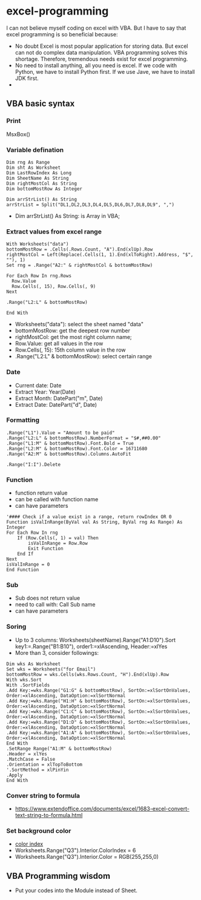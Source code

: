 # excel-programming
I can not believe myself coding on excel with VBA. But I have to say that excel programming is so beneficial because:
- No doubt Excel is most popular application for storing data. But excel can not do complex data manipulation. VBA programming solves this shortage.  Therefore, tremendous needs exist for excel programming.
- No need to install anything, all you need is excel. If we code with Python, we have to install Python first. If we use Jave, we have to install JDK first. 
- 

## VBA basic syntax
### Print
MsxBox()
### Variable defination
```
Dim rng As Range
Dim sht As Worksheet
Dim LastRowIndex As Long
Dim SheetName As String
Dim rightMostCol As String
Dim bottomMostRow As Integer

Dim arrStrList() As String
arrStrList = Split("DL1,DL2,DL3,DL4,DL5,DL6,DL7,DL8,DL9", ",")
```
- Dim arrStrList() As String: is Array in VBA;

### Extract values from excel range
```
With Worksheets("data")
bottomMostRow = .Cells(.Rows.Count, "A").End(xlUp).Row
rightMostCol = Left(Replace(.Cells(1, 1).End(xlToRight).Address, "$", ""), 1)
Set rng = .Range("A2:" & rightMostCol & bottomMostRow)

For Each Row In rng.Rows
  Row.Value
  Row.Cells(, 15), Row.Cells(, 9)
Next

.Range("L2:L" & bottomMostRow)

End With
```
- Worksheets("data"): select the sheet named "data"
- bottomMostRow: get the deepest row number
- rightMostCol: get the most right column name;
- Row.Value: get all values in the row
- Row.Cells(, 15): 15th column value in the row
- .Range("L2:L" & bottomMostRow): select certain range
### Date
- Current date:  Date
- Extract Year:  Year(Date)
- Extract Month: DatePart("m", Date)
- Extract Date: DatePart("d", Date)

### Formatting
```
.Range("L1").Value = "Amount to be paid"
.Range("L2:L" & bottomMostRow).NumberFormat = "$#,##0.00"
.Range("L1:M" & bottomMostRow).Font.Bold = True
.Range("L2:M" & bottomMostRow).Font.Color = 16711680
.Range("A2:M" & bottomMostRow).Columns.AutoFit

.Range("I:I").Delete
```
### Function
- function return value
- can be called with function name
- can have parameters 
```
'#### Check if a value exist in a range, return rowIndex OR 0
Function isValInRange(ByVal val As String, ByVal rng As Range) As Integer
For Each Row In rng
    If (Row.Cells(, 1) = val) Then
        isValInRange = Row.Row
        Exit Function
    End If
Next
isValInRange = 0
End Function
```
### Sub
- Sub does not return value
- need to call with: Call Sub name
- can have parameters 

### Soring
- Up to 3 columns: Worksheets(sheetName).Range("A1:D10").Sort key1:=.Range("B1:B10"), order1:=xlAscending, Header:=xlYes
- More than 3, consider followings:
```
Dim wks As Worksheet
Set wks = Worksheets("for Email")
bottomMostRow = wks.Cells(wks.Rows.Count, "H").End(xlUp).Row
With wks.Sort
With .SortFields
.Add Key:=wks.Range("G1:G" & bottomMostRow), SortOn:=xlSortOnValues, Order:=xlAscending, DataOption:=xlSortNormal
.Add Key:=wks.Range("H1:H" & bottomMostRow), SortOn:=xlSortOnValues, Order:=xlAscending, DataOption:=xlSortNormal
.Add Key:=wks.Range("C1:C" & bottomMostRow), SortOn:=xlSortOnValues, Order:=xlAscending, DataOption:=xlSortNormal
.Add Key:=wks.Range("D1:D" & bottomMostRow), SortOn:=xlSortOnValues, Order:=xlAscending, DataOption:=xlSortNormal
.Add Key:=wks.Range("A1:A" & bottomMostRow), SortOn:=xlSortOnValues, Order:=xlAscending, DataOption:=xlSortNormal
End With
.SetRange Range("A1:M" & bottomMostRow)
.Header = xlYes
.MatchCase = False
.Orientation = xlTopToBottom
'.SortMethod = xlPinYin
.Apply
End With
```

### Conver string to formula
- https://www.extendoffice.com/documents/excel/1683-excel-convert-text-string-to-formula.html

### Set background color
- [color index](http://dmcritchie.mvps.org/excel/colors.htm)
- Worksheets.Range("Q3").Interior.ColorIndex = 6
- Worksheets.Range("Q3").Interior.Color = RGB(255,255,0)
## VBA Programming wisdom
- Put your codes into the Module instead of Sheet. 
